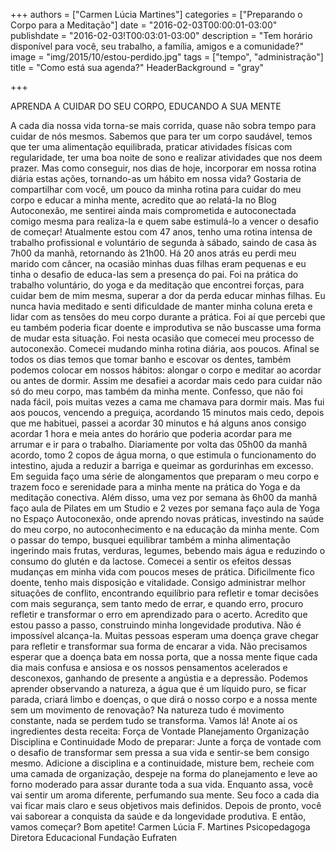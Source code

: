 +++
authors = ["Carmen Lúcia Martines"]
categories = ["Preparando o Corpo para a Meditação"]
date = "2016-02-03T00:00:01-03:00"
publishdate = "2016-02-03!T00:03:01-03:00"
description = "Tem horário disponível para você, seu trabalho, a família, amigos e a comunidade?"
image = "img/2015/10/estou-perdido.jpg"
tags = ["tempo", "administração"]
title = "Como está sua agenda?"
  HeaderBackground = "gray"


+++


APRENDA A CUIDAR DO SEU CORPO, EDUCANDO A SUA MENTE

A cada dia nossa vida torna-se mais corrida, quase não sobra tempo para cuidar de nós mesmos.
Sabemos que para ter um corpo saudável, temos que ter uma alimentação equilibrada, praticar atividades físicas com regularidade, ter uma boa noite de sono e realizar atividades que nos deem prazer.
Mas como conseguir, nos dias de hoje, incorporar em nossa rotina diária estas ações, tornando-as um hábito em nossa vida?
Gostaria de compartilhar com você, um pouco da minha rotina para cuidar do meu corpo e educar a minha mente, acredito que ao relatá-la no Blog Autoconexão, me sentirei ainda mais comprometida e autoconectada comigo mesma para realiza-la e quem sabe estimulá-lo a vencer o desafio de começar!
Atualmente estou com 47 anos, tenho uma rotina intensa de trabalho profissional e voluntário de segunda à sábado, saindo de casa às 7h00 da manhã, retornando às 21h00.
Há 20 anos atrás eu perdi meu marido com câncer, na ocasião minhas duas filhas eram pequenas e eu tinha o desafio de educa-las sem a presença do pai.
Foi na prática do trabalho voluntário, do yoga e da meditação que encontrei forças, para cuidar bem de mim mesma, superar a dor da perda educar minhas filhas. Eu nunca havia meditado e senti dificuldade de manter minha coluna ereta e lidar com as tensões do meu corpo durante a prática. Foi aí que percebi que eu também poderia ficar doente e improdutiva se não buscasse uma forma de mudar esta situação. Foi nesta ocasião que comecei meu processo de autoconexão.
Comecei mudando minha rotina diária, aos poucos. Afinal se todos os dias temos que tomar banho e escovar os dentes, também podemos colocar em nossos hábitos: alongar o corpo e meditar ao acordar ou antes de dormir.
Assim me desafiei a acordar mais cedo para cuidar não só do meu corpo, mas também da minha mente. Confesso, que não foi nada fácil, pois muitas vezes a cama me chamava para dormir mais. Mas fui aos poucos, vencendo a preguiça, acordando 15 minutos mais cedo, depois que me habituei, passei a acordar 30 minutos e há alguns anos consigo acordar 1 hora e meia antes do horário que poderia acordar para me arrumar e ir para o trabalho.
Diariamente por volta das 05h00 da manhã acordo, tomo 2 copos de água morna, o que estimula o funcionamento do intestino, ajuda a reduzir a barriga e queimar as gordurinhas em excesso. Em seguida faço uma série de alongamentos que preparam o meu corpo e trazem foco e serenidade para a minha mente  na prática do Yoga  e da meditação conectiva.
Além disso, uma vez por semana às 6h00 da manhã faço aula de Pilates em um Studio e 2 vezes  por semana faço aula de Yoga no Espaço Autoconexão, onde aprendo novas práticas, investindo na saúde do meu corpo, no autoconhecimento e na educação da minha mente.
Com o passar do tempo, busquei equilibrar também a minha alimentação ingerindo mais frutas, verduras, legumes, bebendo mais água e reduzindo o consumo do glutén e da lactose.
Comecei a sentir os efeitos dessas mudanças em minha vida com poucos meses de prática. Dificilmente fico doente, tenho mais disposição e vitalidade. Consigo administrar melhor situações de conflito, encontrando equilíbrio para refletir e tomar decisões com mais segurança, sem tanto medo de errar, e quando erro, procuro refletir e transformar o erro em aprendizado para o acerto.
Acredito que estou passo a passo, construindo minha longevidade produtiva. Não é impossível alcança-la. Muitas pessoas esperam uma doença grave chegar para refletir e transformar sua forma de encarar a vida.
Não precisamos esperar que a doença bata em nossa porta, que a nossa mente fique cada dia mais confusa e ansiosa e os nossos pensamentos acelerados e desconexos, ganhando de presente a angústia e a depressão.
Podemos aprender observando a natureza, a água que é um líquido puro, se ficar parada, criará limbo e doenças, o que dirá o nosso corpo e a nossa mente sem um movimento de renovação?
Na natureza tudo é movimento constante, nada se perdem tudo se transforma.
Vamos lá!  Anote aí os ingredientes desta receita:
Força de Vontade
Planejamento
Organização
Disciplina e Continuidade
Modo de preparar:
Junte a força de vontade com o desafio de transformar sem pressa a sua vida e sentir-se bem consigo mesmo.
Adicione a disciplina e a continuidade, misture bem, recheie com uma camada de organização, despeje na forma do planejamento e leve ao forno moderado para assar durante toda a sua vida.
Enquanto assa, você vai sentir um aroma diferente, perfumando sua mente. Seu foco a cada dia vai ficar mais claro e seus objetivos mais definidos.
Depois de pronto, você vai saborear a conquista da saúde e da longevidade produtiva.  E então, vamos começar? Bom apetite!
Carmen Lúcia F. Martines
Psicopedagoga
Diretora Educacional Fundação Eufraten
